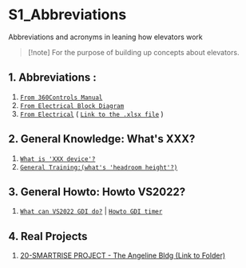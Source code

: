 # S1_Abbreviations
Abbreviations and acronyms in leaning how elevators work

>[!note] For the purpose of building up concepts about elevators.

## 1. Abbreviations : 
1. [`From 360Controls Manual`](./01-from-360Controls-manual/Abbreviations-360-Controls-Manual.md)
2. [`From Electrical Block Diagram`](./03-from%20360block%20diagram/../03-from%20360block%20diagram/Abbreviations-electrical-block-diagram.md)
3. [`From Electrical`](./02-from-electrical/Abbreviations-electrical.md) 
   ( [`Link to the .xlsx file`](./02-from-electrical/360Controls%20Abbreviations%20from%20Electrical.xlsx) )


## 2. General Knowledge: What's XXX?
1. [`What is 'XXX device'?`](./97-what_is_xx/what_is_xx.md)
2. [`General Training:(what's 'headroom height'?)`](./30-General%20Training/GeneralConcepts.md)


## 3. General Howto: Howto VS2022?
1. [`What can VS2022 GDI do?`](/88-howto-vs2022/howto-whatisit.md) | [`Howto GDI timer`](/88-howto-vs2022/howto-timer.md) 

## 4. Real Projects
1. [20-SMARTRISE PROJECT - The Angeline Bldg (Link to Folder)](./20-SMARTRISE%20PROJECT%20-%20The%20Angeline%20Bldg/)

